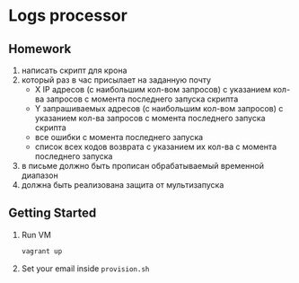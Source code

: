 # Logs processor

## Homework
1. написать скрипт для крона
1. который раз в час присылает на заданную почту
    - X IP адресов (с наибольшим кол-вом запросов) с указанием кол-ва запросов c момента последнего запуска скрипта
    - Y запрашиваемых адресов (с наибольшим кол-вом запросов) с указанием кол-ва запросов c момента последнего запуска скрипта
    - все ошибки c момента последнего запуска
    - список всех кодов возврата с указанием их кол-ва с момента последнего запуска
1. в письме должно быть прописан обрабатываемый временной диапазон
1. должна быть реализована защита от мультизапуска

## Getting Started
1. Run VM

    ```bash
    vagrant up
    ```

1. Set your email inside `provision.sh`

